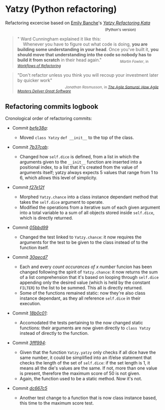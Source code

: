 # Yatzy (Python refactoring)
Refactoring excercise based on [Emily Banche](https://github.com/emilybache)'s [*Yatzy Refactoring Kata*](https://github.com/emilybache/Yatzy-Refactoring-Kata/tree/main/python) \
&emsp; &emsp; &emsp; &emsp; &emsp; &emsp; &emsp; &emsp; &emsp; &emsp; &emsp; &emsp; &emsp; &emsp; &emsp; &emsp; &emsp; &emsp; <sub>(Python's version)</sub> 

> " Ward Cunningham explained it like this:  
> &emsp; Whenever you have to figure out what code is doing, **you are building some understanding in your head**. Once you've built it, **you should move that understanding into the code so nobody has to build it from scratch** in their head again."  &emsp;&emsp;&emsp;&emsp;<sub>*Martin Fowler*, in [*Workflows of Refactoring*](https://martinfowler.com/articles/workflowsOfRefactoring/)</sub>

> "Don't refactor unless you think you will recoup your investment later by quicker work"
> \
> &emsp;&emsp;&emsp;&emsp;&emsp;&emsp;&emsp;&emsp;&emsp;&emsp;&emsp;<sub>*Jonathan Rasmusson*, in [*The Agile Samurai: How Agile Masters Deliver Great Software*](https://www.amazon.com/Agile-Samurai-Software-Pragmatic-Programmers/dp/1934356581)</sub>



## Refactoring commits logbook
Cronological order of refactoring commits: 

- Commit [*befe38a*](https://github.com/MMSS99/Yatzy-Refactor-py/commit/befe38a43f2a4f625bf8e1dd86005c81fb401e40):
    - Moved `class Yatzy` `def __init__` to the top of the class. 

- Commit [*7b37cab*](https://github.com/MMSS99/Yatzy-Refactor-py/commit/7b37cabfb088fd5e3f3d26d91537f8928025cad8):
    - Changed how `self.dice` is defined, from a list in which the arguments given to the `__init__` function are inserted into a positional index, to a list that it's created from the value of arguments itself; yatzy always expects 5 values that range from 1 to 6, which allows this level of simplicity.

- Commit [*f27e12f*](https://github.com/MMSS99/Yatzy-Refactor-py/commit/f27e12f7f294cc1481cbaf3c850b51b5bbc1991c)
    - Morphed `Yatzy.chance` into a class instance dependant method that takes the `self.dice` argument to operate.
    - Modified the operations from a iterative sum of each given argument into a total variable to a sum of all objects stored inside `self.dice`, which is directly returned.

- Commit [*05bbd99*](https://github.com/MMSS99/Yatzy-Refactor-py/commit/05bbd992f99c04f79440f5658842c87b2fcd906b)
    - Changed the test linked to `Yatzy.chance`: it now requires the arguments for the test to be given to the class instead of to the function itself. 

- Commit [*30aecd7*](https://github.com/MMSS99/Yatzy-Refactor-py/commit/30aecd766a6ec8e3bde1eb1ad97b6ef762a5148c)
    - Each and every *count occurances of x number* funcion has been changed following the spirit of `Yatzy.chance`: it now returns the sum of a list comprehension that it's based on looping through `self.dice` appending only the desired value (which is held by the constant `FILTER`) to the list to be summed. This all is directly returned.
    - Some of the functions remained static: now they're also class instance dependant, as they all reference `self.dice` in their execution.

- Commit [*18b0c01*](https://github.com/MMSS99/Yatzy-Refactor-py/commit/18b0c01f51def9b7c3307ea9ff56ca7137396e78):
    - Accomodated the tests pertaining to the now changed static functions: their arguments are now given directly to `class Yatzy` instead of directly to the function.

- Commit [*3fff994*](https://github.com/MMSS99/Yatzy-Refactor-py/commit/3fff994d67ad1887ff6c1d4c67226e525278d98e):
    - Given that the function `Yatzy.yatzy` only checks if all dice have the same number, it could be simplified into an if/else statement that checks the length of the set of `self.dice`: if the set length is 1, it means all the die's values are the same. If not, more than one value is present, therefore the maximum score of 50 is not given.
    - Again, the function used to be a static method. Now it's not.

- Commit [*dc667c5*](https://github.com/MMSS99/Yatzy-Refactor-py/commit/dc667c50014ce9c1a51538d7288103fcc318e468)
    - Another test change to a function that is now class instance based, this time to the maximum score test.




